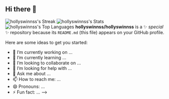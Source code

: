## Hi there 👋

![hollyswinnss's Streak](https://github-readme-streak-stats.herokuapp.com/?user=hollyswinnss&theme=vue&hide_border=true)
![hollyswinnss's Stats](https://github-readme-stats.vercel.app/api?username=hollyswinnss&theme=vue&show_icons=true&hide_border=true&count_private=true)
![hollyswinnss's Top Languages](https://github-readme-stats.vercel.app/api/top-langs/?username=hollyswinnss&theme=vue&show_icons=true&hide_border=true&layout=compact)
**hollyswinnss/hollyswinnss** is a ✨ _special_ ✨ repository because its `README.md` (this file) appears on your GitHub profile.

Here are some ideas to get you started:

- 🔭 I’m currently working on ...
- 🌱 I’m currently learning ...
- 👯 I’m looking to collaborate on ...
- 🤔 I’m looking for help with ...
- 💬 Ask me about ...
- 📫 How to reach me: ...
- 😄 Pronouns: ...
- ⚡ Fun fact: ...
-->

